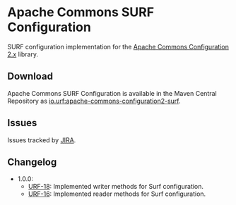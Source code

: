 # Apache Commons SURF Configuration

SURF configuration implementation for the [Apache Commons Configuration 2.x](https://commons.apache.org/proper/commons-configuration/) library.

## Download

Apache Commons SURF Configuration is available in the Maven Central Repository as [io.urf:apache-commons-configuration2-surf](https://search.maven.org/#search%7Cga%7C1%7Cg%3A%22io.urf%22%20AND%20a%3A%22apache-commons-configuration2-surf%22).

## Issues

Issues tracked by [JIRA](https://globalmentor.atlassian.net/projects/URF/).

## Changelog

- 1.0.0: 
	* [URF-18](https://globalmentor.atlassian.net/browse/URF-16): Implemented writer methods for Surf configuration. 
	* [URF-16](https://globalmentor.atlassian.net/browse/URF-16): Implemented reader methods for Surf configuration. 

